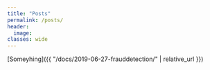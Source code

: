 ```yaml
---
title: "Posts"
permalink: /posts/
header:
  image:
classes: wide
---
```




 [Someyhing]({{ "/docs/2019-06-27-frauddetection/" | relative_url }})
